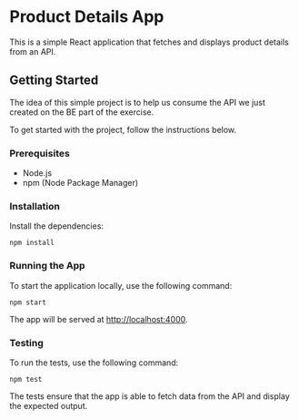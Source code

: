 # Product Details App

This is a simple React application that fetches and displays product details from an API.

## Getting Started

The idea of this simple project is to help us consume the API we just created on the BE part of the exercise.

To get started with the project, follow the instructions below.

### Prerequisites

- Node.js
- npm (Node Package Manager)

### Installation

Install the dependencies:

   ```shell
   npm install
   ```

### Running the App

To start the application locally, use the following command:

```shell
npm start
```

The app will be served at [http://localhost:4000](http://localhost:4000).

### Testing

To run the tests, use the following command:

```shell
npm test
```

The tests ensure that the app is able to fetch data from the API and display the expected output.
